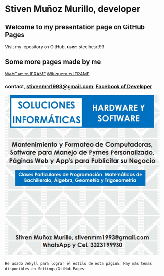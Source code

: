 
# Stiven Muñoz Murillo, developer

## Welcome to my presentation page on GitHub Pages
Visit my repository on GitHub, **user:** steelheart93 

## Some more pages made by me
[WebCam to IFRAME](https://steelheart93.github.io/camara) 
[Wikiquote to IFRAME](https://steelheart93.github.io/wikiquote)

### contact, stivenmm1993@gmail.com, [Facebook of Developer](https://www.facebook.com/stiven.munozmurillo)

![publicidad](pendon.jpg)

```He usado Jekyll para lograr el estilo de esta página. Hay más temas disponibles en Settings/GitHub-Pages```
